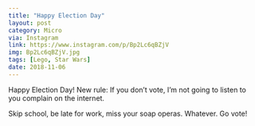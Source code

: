 ```yaml
---
title: "Happy Election Day"
layout: post
category: Micro
via: Instagram
link: https://www.instagram.com/p/Bp2Lc6qBZjV
img: Bp2Lc6qBZjV.jpg
tags: [Lego, Star Wars]
date: 2018-11-06
---
```

Happy Election Day!  New rule: If you don’t vote, I’m not going to listen to you complain on the internet.

Skip school, be late for work, miss your soap operas. Whatever. Go vote!